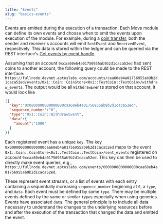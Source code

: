 ```yaml
---
title: "Events"
slug: "basics-events"
---
```


Events are emitted during the execution of a transaction. Each Move module can define its own events and choose when to emit the events upon execution of the module. For example, during a [coin transfer][coin_transfer], both the sender and receiver's accounts will emit `SentEvent` and `ReceivedEvent`, respectively. This data is stored within the ledger and can be queried via the REST interface's [Get events by event handle][get_events].

Assuming that an account `0xcaa60eb4a01756955ab9b2d1caca52ed` had sent coins to another account, the following query could be made to the REST interface: `https://fullnode.devnet.aptoslabs.com/accounts/caa60eb4a01756955ab9b2d1caca52ed/events/0x1::Coin::CoinStore<0x1::TestCoin::TestCoin>/withdraw_events`. The output would be all `WithdrawEvent`s stored on that account, it would look like

```json
[{
  "key":"0x0000000000000000caa60eb4a01756955ab9b2d1caca52ed",
  "sequence_number":"0",
  "type":"0x1::Coin::WithdrawEvent",
  "data":{
    "amount":"1000"
  }
}]
```

Each registered event has a unique `key`. The key `0x0000000000000000caa60eb4a01756955ab9b2d1caca52ed` maps to the event `0x1::Coin::CoinStore<0x1::TestCoin::TestCoin>/sent_events` registered on account `0xcaa60eb4a01756955ab9b2d1caca52ed`. This key can then be used to directly make event queries, e.g., `https://fullnode.devnet.aptoslabs.com/events/0000000000000000caa60eb4a01756955ab9b2d1caca52ed`.

These represent event streams, or a list of events with each entry containing a sequentially increasing `sequence_number` beginning at `0`, a `type`, and `data`. Each event must be defined by some `type`. There may be multiple events defined by the same or similar `type`s especially when using generics. Events have associated `data`. The general principle is to include all data necessary to understand the changes to the underlying resources before and after the execution of the transaction that changed the data and emitted the event.

[coin_transfer]: https://github.com/aptos-labs/aptos-core/blob/main/aptos-move/framework/aptos-framework/sources/Coin.move#L304
[get_events]: https://fullnode.devnet.aptoslabs.com/spec.html#/operations/get_events_by_event_handle
